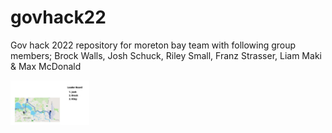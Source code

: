 # govhack22 
Gov hack 2022 repository for moreton bay team with following group members; Brock Walls, Josh Schuck, Riley Small, Franz Strasser, Liam Maki & Max McDonald


<img src="./Leader Board.jpg" width="25%" height="25%">
